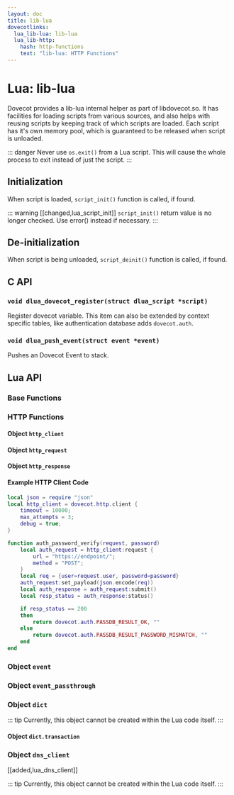 ```yaml
---
layout: doc
title: lib-lua
dovecotlinks:
  lua_lib-lua: lib-lua
  lua_lib-http:
    hash: http-functions
    text: "lib-lua: HTTP Functions"
---
```


# Lua: lib-lua

Dovecot provides a lib-lua internal helper as part of libdovecot.so. It has
facilities for loading scripts from various sources, and also helps with
reusing scripts by keeping track of which scripts are loaded. Each script has
it's own memory pool, which is guaranteed to be released when script is
unloaded.

::: danger
Never use `os.exit()` from a Lua script. This will cause the whole process
to exit instead of just the script.
:::

## Initialization

When script is loaded, `script_init()` function is called, if found.

::: warning [[changed,lua_script_init]]
`script_init()` return value is no longer checked. Use error() instead
if necessary.
:::

## De-initialization

When script is being unloaded, `script_deinit()` function is called, if found.

## C API

### `void dlua_dovecot_register(struct dlua_script *script)`

Register dovecot variable. This item can also be extended by context specific
tables, like authentication database adds `dovecot.auth`.

### `void dlua_push_event(struct event *event)`

Pushes an Dovecot Event to stack.

## Lua API

### Base Functions

<LuaFunctionComponent tag="dovecot" level="3" />

### HTTP Functions

<LuaFunctionComponent tag="dovecot.http" level="3" />

#### Object `http_client`

<LuaFunctionComponent tag="http_client" level="4" />

#### Object `http_request`

<LuaFunctionComponent tag="http_request" level="4" />

#### Object `http_response`

<LuaFunctionComponent tag="http_response" level="4" />

#### Example HTTP Client Code

```lua
local json = require "json"
local http_client = dovecot.http.client {
    timeout = 10000;
    max_attempts = 3;
    debug = true;
}

function auth_password_verify(request, password)
    local auth_request = http_client:request {
        url = "https://endpoint/";
        method = "POST";
    }
    local req = {user=request.user, password=password}
    auth_request:set_payload(json.encode(req))
    local auth_response = auth_request:submit()
    local resp_status = auth_response:status()

    if resp_status == 200
    then
        return dovecot.auth.PASSDB_RESULT_OK, ""
    else
        return dovecot.auth.PASSDB_RESULT_PASSWORD_MISMATCH, ""
    end
end
```

### Object `event`

<LuaFunctionComponent tag="event" level="3" />

### Object `event_passthrough`

<LuaFunctionComponent tag="event_passthrough" level="3" />

### Object `dict`

::: tip
Currently, this object cannot be created within the Lua code itself.
:::

<LuaFunctionComponent tag="dict" level="3" />

#### Object `dict.transaction`

<LuaFunctionComponent tag="dict.transaction" level="4" />

### Object `dns_client`

[[added,lua_dns_client]]

::: tip
Currently, this object cannot be created within the Lua code itself.
:::

<LuaFunctionComponent tag="dns_client" level="3" />
